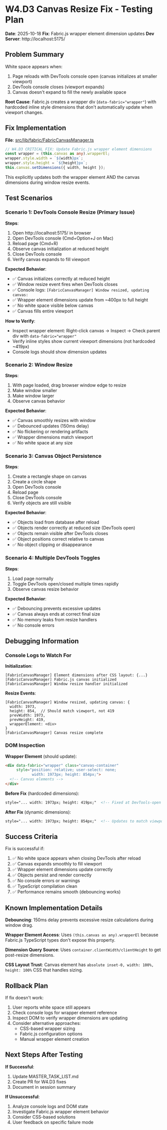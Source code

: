 # W4.D3 Canvas Resize Fix - Testing Plan

**Date**: 2025-10-18
**Fix**: Fabric.js wrapper element dimension updates
**Dev Server**: http://localhost:5175/

## Problem Summary

White space appears when:
1. Page reloads with DevTools console open (canvas initializes at smaller viewport)
2. DevTools console closes (viewport expands)
3. Canvas doesn't expand to fill the newly available space

**Root Cause**: Fabric.js creates a wrapper div (`data-fabric="wrapper"`) with hardcoded inline style dimensions that don't automatically update when viewport changes.

## Fix Implementation

**File**: [src/lib/fabric/FabricCanvasManager.ts](../src/lib/fabric/FabricCanvasManager.ts:266-299)

```typescript
// W4.D3 CRITICAL FIX: Update Fabric.js wrapper element dimensions
const wrapper = (this.canvas as any).wrapperEl;
wrapper.style.width = `${width}px`;
wrapper.style.height = `${height}px`;
this.canvas.setDimensions({ width, height });
```

This explicitly updates both the wrapper element AND the canvas dimensions during window resize events.

## Test Scenarios

### Scenario 1: DevTools Console Resize (Primary Issue)

**Steps**:
1. Open http://localhost:5175/ in browser
2. Open DevTools console (Cmd+Option+J on Mac)
3. Reload page (Cmd+R)
4. Observe canvas initialization at reduced height
5. Close DevTools console
6. Verify canvas expands to fill viewport

**Expected Behavior**:
- ✅ Canvas initializes correctly at reduced height
- ✅ Window resize event fires when DevTools closes
- ✅ Console logs: `[FabricCanvasManager] Window resized, updating canvas:`
- ✅ Wrapper element dimensions update from ~400px to full height
- ✅ No white space visible below canvas
- ✅ Canvas fills entire viewport

**How to Verify**:
- Inspect wrapper element: Right-click canvas → Inspect → Check parent div with `data-fabric="wrapper"`
- Verify inline styles show current viewport dimensions (not hardcoded ~419px)
- Console logs should show dimension updates

### Scenario 2: Window Resize

**Steps**:
1. With page loaded, drag browser window edge to resize
2. Make window smaller
3. Make window larger
4. Observe canvas behavior

**Expected Behavior**:
- ✅ Canvas smoothly resizes with window
- ✅ Debounced updates (150ms delay)
- ✅ No flickering or rendering artifacts
- ✅ Wrapper dimensions match viewport
- ✅ No white space at any size

### Scenario 3: Canvas Object Persistence

**Steps**:
1. Create a rectangle shape on canvas
2. Create a circle shape
3. Open DevTools console
4. Reload page
5. Close DevTools console
6. Verify objects are still visible

**Expected Behavior**:
- ✅ Objects load from database after reload
- ✅ Objects render correctly at reduced size (DevTools open)
- ✅ Objects remain visible after DevTools closes
- ✅ Object positions correct relative to canvas
- ✅ No object clipping or disappearance

### Scenario 4: Multiple DevTools Toggles

**Steps**:
1. Load page normally
2. Toggle DevTools open/closed multiple times rapidly
3. Observe canvas resize behavior

**Expected Behavior**:
- ✅ Debouncing prevents excessive updates
- ✅ Canvas always ends at correct final size
- ✅ No memory leaks from resize handlers
- ✅ No console errors

## Debugging Information

### Console Logs to Watch For

**Initialization**:
```
[FabricCanvasManager] Element dimensions after CSS layout: {...}
[FabricCanvasManager] Fabric.js canvas initialized
[FabricCanvasManager] Window resize handler initialized
```

**Resize Events**:
```
[FabricCanvasManager] Window resized, updating canvas: {
  width: 1973,
  height: 854,  // Should match viewport, not 419
  prevWidth: 1973,
  prevHeight: 419,
  wrapperElement: <div>
}
[FabricCanvasManager] Canvas resize complete
```

### DOM Inspection

**Wrapper Element** (should update):
```html
<div data-fabric="wrapper" class="canvas-container"
     style="position: relative; user-select: none;
            width: 1973px; height: 854px;">
  <!-- Canvas elements -->
</div>
```

**Before Fix** (hardcoded dimensions):
```html
style="... width: 1973px; height: 419px;"  <!-- Fixed at DevTools-open size -->
```

**After Fix** (dynamic dimensions):
```html
style="... width: 1973px; height: 854px;"  <!-- Updates to match viewport -->
```

## Success Criteria

Fix is successful if:
1. ✅ No white space appears when closing DevTools after reload
2. ✅ Canvas expands smoothly to fill viewport
3. ✅ Wrapper element dimensions update correctly
4. ✅ Objects persist and render correctly
5. ✅ No console errors or warnings
6. ✅ TypeScript compilation clean
7. ✅ Performance remains smooth (debouncing works)

## Known Implementation Details

**Debouncing**: 150ms delay prevents excessive resize calculations during window drag.

**Wrapper Element Access**: Uses `(this.canvas as any).wrapperEl` because Fabric.js TypeScript types don't expose this property.

**Dimension Query Source**: Uses `container.clientWidth/clientHeight` to get post-resize dimensions.

**CSS Layout Trust**: Canvas element has `absolute inset-0, width: 100%, height: 100%` CSS that handles sizing.

## Rollback Plan

If fix doesn't work:
1. User reports white space still appears
2. Check console logs for wrapper element reference
3. Inspect DOM to verify wrapper dimensions are updating
4. Consider alternative approaches:
   - CSS-based wrapper sizing
   - Fabric.js configuration options
   - Manual wrapper element creation

## Next Steps After Testing

**If Successful**:
1. Update MASTER_TASK_LIST.md
2. Create PR for W4.D3 fixes
3. Document in session summary

**If Unsuccessful**:
1. Analyze console logs and DOM state
2. Investigate Fabric.js wrapper element behavior
3. Consider CSS-based solutions
4. User feedback on specific failure mode
